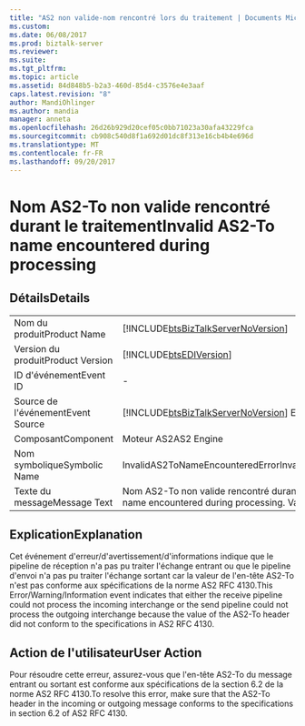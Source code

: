 ```yaml
---
title: "AS2 non valide-nom rencontré lors du traitement | Documents Microsoft"
ms.custom: 
ms.date: 06/08/2017
ms.prod: biztalk-server
ms.reviewer: 
ms.suite: 
ms.tgt_pltfrm: 
ms.topic: article
ms.assetid: 84d848b5-b2a3-460d-85d4-c3576e4e3aaf
caps.latest.revision: "8"
author: MandiOhlinger
ms.author: mandia
manager: anneta
ms.openlocfilehash: 26d26b929d20cef05c0bb71023a30afa43229fca
ms.sourcegitcommit: cb908c540d8f1a692d01dc8f313e16cb4b4e696d
ms.translationtype: MT
ms.contentlocale: fr-FR
ms.lasthandoff: 09/20/2017
---
```

# <a name="invalid-as2-to-name-encountered-during-processing"></a><span data-ttu-id="24df9-102">Nom AS2-To non valide rencontré durant le traitement</span><span class="sxs-lookup"><span data-stu-id="24df9-102">Invalid AS2-To name encountered during processing</span></span>
## <a name="details"></a><span data-ttu-id="24df9-103">Détails</span><span class="sxs-lookup"><span data-stu-id="24df9-103">Details</span></span>  
  
|||  
|-|-|  
|<span data-ttu-id="24df9-104">Nom du produit</span><span class="sxs-lookup"><span data-stu-id="24df9-104">Product Name</span></span>|[!INCLUDE[btsBizTalkServerNoVersion](../includes/btsbiztalkservernoversion-md.md)]|  
|<span data-ttu-id="24df9-105">Version du produit</span><span class="sxs-lookup"><span data-stu-id="24df9-105">Product Version</span></span>|[!INCLUDE[btsEDIVersion](../includes/btsediversion-md.md)]|  
|<span data-ttu-id="24df9-106">ID d'événement</span><span class="sxs-lookup"><span data-stu-id="24df9-106">Event ID</span></span>|-|  
|<span data-ttu-id="24df9-107">Source de l'événement</span><span class="sxs-lookup"><span data-stu-id="24df9-107">Event Source</span></span>|[!INCLUDE[btsBizTalkServerNoVersion](../includes/btsbiztalkservernoversion-md.md)]<span data-ttu-id="24df9-108"> EDI</span><span class="sxs-lookup"><span data-stu-id="24df9-108"> EDI</span></span>|  
|<span data-ttu-id="24df9-109">Composant</span><span class="sxs-lookup"><span data-stu-id="24df9-109">Component</span></span>|<span data-ttu-id="24df9-110">Moteur AS2</span><span class="sxs-lookup"><span data-stu-id="24df9-110">AS2 Engine</span></span>|  
|<span data-ttu-id="24df9-111">Nom symbolique</span><span class="sxs-lookup"><span data-stu-id="24df9-111">Symbolic Name</span></span>|<span data-ttu-id="24df9-112">InvalidAS2ToNameEncounteredError</span><span class="sxs-lookup"><span data-stu-id="24df9-112">InvalidAS2ToNameEncounteredError</span></span>|  
|<span data-ttu-id="24df9-113">Texte du message</span><span class="sxs-lookup"><span data-stu-id="24df9-113">Message Text</span></span>|<span data-ttu-id="24df9-114">Nom AS2-To non valide rencontré durant le traitement.</span><span class="sxs-lookup"><span data-stu-id="24df9-114">Invalid AS2-To name encountered during processing.</span></span>  <span data-ttu-id="24df9-115">Valeur : {0}</span><span class="sxs-lookup"><span data-stu-id="24df9-115">Value: {0}</span></span>|  
  
## <a name="explanation"></a><span data-ttu-id="24df9-116">Explication</span><span class="sxs-lookup"><span data-stu-id="24df9-116">Explanation</span></span>  
 <span data-ttu-id="24df9-117">Cet événement d'erreur/d'avertissement/d'informations indique que le pipeline de réception n'a pas pu traiter l'échange entrant ou que le pipeline d'envoi n'a pas pu traiter l'échange sortant car la valeur de l'en-tête AS2-To n'est pas conforme aux spécifications de la norme AS2 RFC 4130.</span><span class="sxs-lookup"><span data-stu-id="24df9-117">This Error/Warning/Information event indicates that either the receive pipeline could not process the incoming interchange or the send pipeline could not process the outgoing interchange because the value of the AS2-To header did not conform to the specifications in AS2 RFC 4130.</span></span>  
  
## <a name="user-action"></a><span data-ttu-id="24df9-118">Action de l'utilisateur</span><span class="sxs-lookup"><span data-stu-id="24df9-118">User Action</span></span>  
 <span data-ttu-id="24df9-119">Pour résoudre cette erreur, assurez-vous que l'en-tête AS2-To du message entrant ou sortant est conforme aux spécifications de la section 6.2 de la norme AS2 RFC 4130.</span><span class="sxs-lookup"><span data-stu-id="24df9-119">To resolve this error, make sure that the AS2-To header in the incoming or outgoing message conforms to the specifications in section 6.2 of AS2 RFC 4130.</span></span>